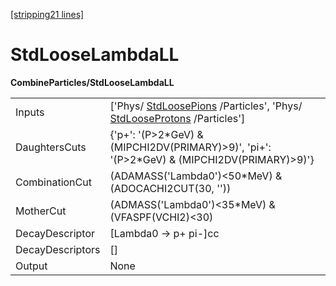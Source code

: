 [[stripping21 lines]](./stripping21-index)

# StdLooseLambdaLL

**CombineParticles/StdLooseLambdaLL**

|                  |                                                                                                                                          |
|------------------|------------------------------------------------------------------------------------------------------------------------------------------|
| Inputs           | ['Phys/ [StdLoosePions](./stripping21-stdloosepions) /Particles', 'Phys/ [StdLooseProtons](./stripping21-stdlooseprotons) /Particles'] |
| DaughtersCuts    | {'p+': '(P\>2\*GeV) & (MIPCHI2DV(PRIMARY)\>9)', 'pi+': '(P\>2\*GeV) & (MIPCHI2DV(PRIMARY)\>9)'}                                          |
| CombinationCut   | (ADAMASS('Lambda0')\<50\*MeV) & (ADOCACHI2CUT(30, ''))                                                                                   |
| MotherCut        | (ADMASS('Lambda0')\<35\*MeV) & (VFASPF(VCHI2)\<30)                                                                                       |
| DecayDescriptor  | [Lambda0 -\> p+ pi-]cc                                                                                                                 |
| DecayDescriptors | []                                                                                                                                     |
| Output           | None                                                                                                                                     |
